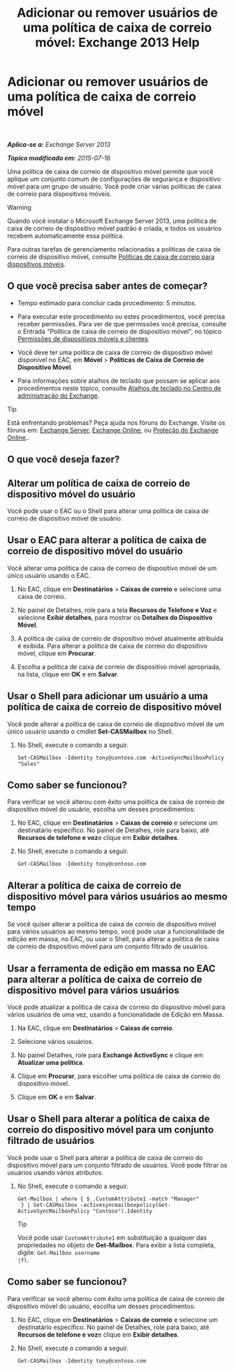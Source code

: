 ﻿---
title: 'Adicionar ou remover usuários de uma política de caixa de correio móvel: Exchange 2013 Help'
TOCTitle: Adicionar ou remover usuários de uma política de caixa de correio móvel
ms:assetid: 4ca8e395-c074-4165-b788-16fae3e2ccab
ms:mtpsurl: https://technet.microsoft.com/pt-br/library/Aa997929(v=EXCHG.150)
ms:contentKeyID: 50485532
ms.date: 05/22/2018
mtps_version: v=EXCHG.150
ms.translationtype: MT
---

# Adicionar ou remover usuários de uma política de caixa de correio móvel

 

_**Aplica-se a:** Exchange Server 2013_

_**Tópico modificado em:** 2015-07-16_

Uma política de caixa de correio de dispositivo móvel permite que você aplique um conjunto comum de configurações de segurança e dispositivo móvel para um grupo de usuário. Você pode criar várias políticas de caixa de correio para dispositivos móveis.


> [!WARNING]
> Quando você instalar o Microsoft Exchange Server 2013, uma política de caixa de correio de dispositivo móvel padrão é criada, e todos os usuários recebem automaticamente essa política.



Para outras tarefas de gerenciamento relacionadas a políticas de caixa de correio de dispositivo móvel, consulte [Políticas de caixa de correio para dispositivos móveis](mobile-device-mailbox-policies-exchange-2013-help.md).

## O que você precisa saber antes de começar?

  - Tempo estimado para concluir cada procedimento: 5 minutos.

  - Para executar este procedimento ou estes procedimentos, você precisa receber permissões. Para ver de que permissões você precisa, consulte o Entrada "Política de caixa de correio de dispositivo móvel", no tópico [Permissões de dispositivos móveis e clientes](clients-and-mobile-devices-permissions-exchange-2013-help.md).

  - Você deve ter uma política de caixa de correio de dispositivo móvel disponível no EAC, em **Móvel** \> **Políticas de Caixa de Correio de Dispositivo Móvel**.

  - Para informações sobre atalhos de teclado que possam se aplicar aos procedimentos neste tópico, consulte [Atalhos de teclado no Centro de administração do Exchange](keyboard-shortcuts-in-the-exchange-admin-center-exchange-online-protection-help.md).


> [!TIP]
> Está enfrentando problemas? Peça ajuda nos fóruns do Exchange. Visite os fóruns em: <A href="https://go.microsoft.com/fwlink/p/?linkid=60612">Exchange Server</A>, <A href="https://go.microsoft.com/fwlink/p/?linkid=267542">Exchange Online</A>, ou <A href="https://go.microsoft.com/fwlink/p/?linkid=285351">Proteção do Exchange Online</A>..



## O que você deseja fazer?

## Alterar um política de caixa de correio de dispositivo móvel do usuário

Você pode usar o EAC ou o Shell para alterar uma política de caixa de correio de dispositivo móvel de usuário.

## Usar o EAC para alterar a política de caixa de correio de dispositivo móvel do usuário

Você alterar uma política de caixa de correio de dispositivo móvel de um único usuário usando o EAC.

1.  No EAC, clique em **Destinatários** \> **Caixas de correio** e selecione uma caixa de correio.

2.  No painel de Detalhes, role para a tela **Recursos de Telefone e Voz** e selecione **Exibir detalhes**, para mostrar os **Detalhes do Dispositivo Móvel**.

3.  A política de caixa de correio de dispositivo móvel atualmente atribuída é exibida. Para alterar a política de caixa de correio do dispositivo móvel, clique em **Procurar**.

4.  Escolha a política de caixa de correio de dispositivo móvel apropriada, na lista, clique em **OK** e em **Salvar**.

## Usar o Shell para adicionar um usuário a uma política de caixa de correio de dispositivo móvel

Você pode alterar a política de caixa de correio de dispositivo móvel de um único usuário usando o cmdlet **Set-CASMailbox** no Shell.

1.  No Shell, execute o comando a seguir.
    
        Set-CASMailbox -Identity tony@contoso.com -ActiveSyncMailboxPolicy "Sales" 

## Como saber se funcionou?

Para verificar se você alterou com êxito uma política de caixa de correio de dispositivo móvel do usuário, escolha um desses procedimentos:

1.  No EAC, clique em **Destinatários** \> **Caixas de correio** e selecione um destinatário específico. No painel de Detalhes, role para baixo, até **Recursos de telefone e voz**e clique em **Exibir detalhes**.

2.  No Shell, execute o comando a seguir.
    
        Get-CASMailbox -Identity tony@contoso.com 

## Alterar a política de caixa de correio de dispositivo móvel para vários usuários ao mesmo tempo

Se você quiser alterar a política de caixa de correio de dispositivo móvel para vários usuários ao mesmo tempo, você pode usar a funcionalidade de edição em massa, no EAC, ou usar o Shell, para alterar a política de caixa de correio de dispositivo móvel para um conjunto filtrado de usuários.

## Usar a ferramenta de edição em massa no EAC para alterar a política de caixa de correio de dispositivo móvel para vários usuários

Você pode atualizar a política de caixa de correio do dispositivo móvel para vários usuários de uma vez, usando a funcionalidade de Edição em Massa.

1.  Na EAC, clique em **Destinatários** \> **Caixas de correio**.

2.  Selecione vários usuários.

3.  No painel Detalhes, role para **Exchange ActiveSync** e clique em **Atualizar uma política**.

4.  Clique em **Procurar**, para escolher uma política de caixa de correio do dispositivo móvel.

5.  Clique em **OK** e em **Salvar**.

## Usar o Shell para alterar a política de caixa de correio do dispositivo móvel para um conjunto filtrado de usuários

Você pode usar o Shell para alterar a política de caixa de correio do dispositivo móvel para um conjunto filtrado de usuários. Você pode filtrar os usuários usando vários atributos.

1.  No Shell, execute o comando a seguir.
    
        Get-Mailbox | where { $_.CustomAttribute1 -match "Manager"
         } | Set-CASMailbox -activesyncmailboxpolicy(Get-ActiveSyncMailboxPolicy "Contoso").Identity
    

    > [!TIP]
    > Você pode usar <CODE>CustomAttribute1</CODE> em substituição a qualquer das propriedades no objeto de <STRONG>Get-Mailbox</STRONG>. Para exibir a lista completa, digite: <CODE>Get-Mailbox username |fl</CODE>.



## Como saber se funcionou?

Para verificar se você alterou com êxito uma política de caixa de correio de dispositivo móvel do usuário, escolha um desses procedimentos:

1.  No EAC, clique em **Destinatários** \> **Caixas de correio** e selecione um destinatário específico. No painel de Detalhes, role para baixo, até **Recursos de telefone e voz**e clique em **Exibir detalhes**.

2.  No Shell, execute o comando a seguir.
    
        Get-CASMailbox -Identity tony@contoso.com

